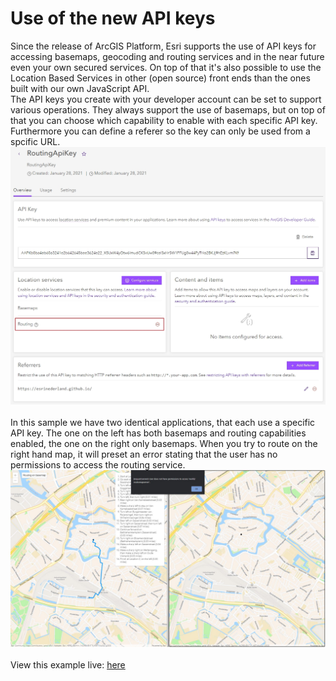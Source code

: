# Use of the new API keys
Since the release of ArcGIS Platform, Esri supports the use of API keys for accessing basemaps, geocoding and routing services and in the near future even your own secured services. On top of that it's also possible to use the Location Based Services in other (open source) front ends than the ones built with our own JavaScript API.
<br>
The API keys you create with your developer account can be set to support various operations. They always support the use of basemaps, but on top of that you can choose which capability to enable with each specific API key. Furthermore you can define a referer so the key can only be used from a spcific URL.
![API key settings](../images/apikey_settings.jpg)
<br><br>
In this sample we have two identical applications, that each use a specific API key. The one on the left has both basemaps and routing capabilities enabled, the one on the right only basemaps. When you try to route on the right hand map, it will preset an error stating that the user has no permissions to access the routing service.
![Applications with different API keys](../images/screenshot_routing_apikey.jpg)
<br>
<br>
View this example live:
[here](https://esrinederland.github.io/CoolMaps/ApiKeysForRouting/index.html)
